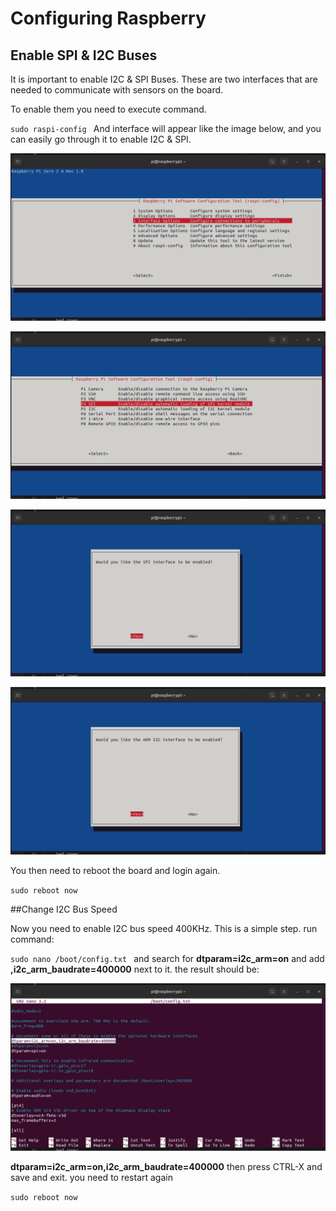 # Configuring Raspberry

## Enable SPI & I2C Buses

It is important to enable I2C & SPI Buses. These are two interfaces that are needed to communicate with sensors on the board.

To enable them you need to execute command.

`sudo raspi-config
`
And interface will appear like the image below, and you can easily go through it to enable I2C & SPI.

[![Interface Options](https://raw.githubusercontent.com/HefnySco/OBAL/main/images/rpi_config_interface_options.png "Enable SPI")](https://raw.githubusercontent.com/HefnySco/OBAL/main/images/rpi_config_interface_options.png "Interface Options")

[![Select SPI](https://raw.githubusercontent.com/HefnySco/OBAL/main/images/rpi_config_spi_options.png "Select SPI")](https://raw.githubusercontent.com/HefnySco/OBAL/main/images/rpi_config_spi_options.png "Select SPI")


[![Enable I2C](https://raw.githubusercontent.com/HefnySco/OBAL/main/images/rpi_config_spi_options_selected.png "Enable SPI")](https://raw.githubusercontent.com/HefnySco/OBAL/main/images/rpi_config_spi_options_selected.png "Enable SPI")


[![Enable I2C](https://raw.githubusercontent.com/HefnySco/OBAL/main/images/rpi_config_i2c_options_selected.png "Enable I2C")](https://raw.githubusercontent.com/HefnySco/OBAL/main/images/rpi_config_i2c_options_selected.png "Enable I2C")

You then need to reboot the board and login again.

`sudo reboot now
`

##Change I2C Bus Speed

Now you need to enable I2C bus speed 400KHz. This is a simple step. run command:

`sudo nano /boot/config.txt
`
and search for **dtparam=i2c_arm=on** and add  **,i2c_arm_baudrate=400000** next to it.
the result should be:

[![/boot/config.txt](https://raw.githubusercontent.com/HefnySco/OBAL/main/images/rpi_config_config.png "/boot/config.txt")](https://raw.githubusercontent.com/HefnySco/OBAL/main/images/rpi_config_config.png "/boot/config.txt")

**dtparam=i2c_arm=on,i2c_arm_baudrate=400000**
then press CTRL-X and save and exit.
you need to restart again

`sudo reboot now
`

